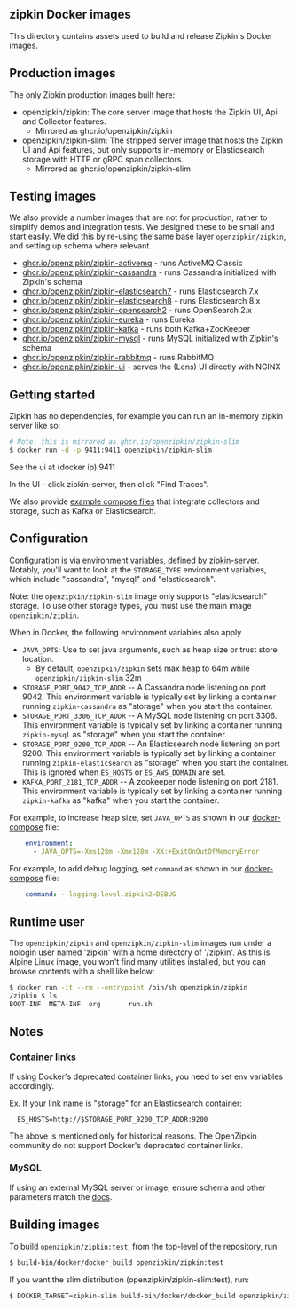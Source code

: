 ## zipkin Docker images
This directory contains assets used to build and release Zipkin's Docker images.

## Production images
The only Zipkin production images built here:
* openzipkin/zipkin: The core server image that hosts the Zipkin UI, Api and Collector features.
  * Mirrored as ghcr.io/openzipkin/zipkin
* openzipkin/zipkin-slim: The stripped server image that hosts the Zipkin UI and Api features, but only supports in-memory or Elasticsearch storage with HTTP or gRPC span collectors.
  * Mirrored as ghcr.io/openzipkin/zipkin-slim

## Testing images

We also provide a number images that are not for production, rather to simplify demos and
integration tests. We designed these to be small and start easily. We did this by re-using the same
base layer `openzipkin/zipkin`, and setting up schema where relevant.

* [ghcr.io/openzipkin/zipkin-activemq](test-images/zipkin-activemq/README.md) - runs ActiveMQ Classic
* [ghcr.io/openzipkin/zipkin-cassandra](test-images/zipkin-cassandra/README.md) - runs Cassandra initialized with Zipkin's schema
* [ghcr.io/openzipkin/zipkin-elasticsearch7](test-images/zipkin-elasticsearch7/README.md) - runs Elasticsearch 7.x
* [ghcr.io/openzipkin/zipkin-elasticsearch8](test-images/zipkin-elasticsearch8/README.md) - runs Elasticsearch 8.x
* [ghcr.io/openzipkin/zipkin-opensearch2](test-images/zipkin-opensearch2/README.md) - runs OpenSearch 2.x
* [ghcr.io/openzipkin/zipkin-eureka](test-images/zipkin-eureka/README.md) - runs Eureka
* [ghcr.io/openzipkin/zipkin-kafka](test-images/zipkin-kafka/README.md) - runs both Kafka+ZooKeeper
* [ghcr.io/openzipkin/zipkin-mysql](test-images/zipkin-mysql/README.md) - runs MySQL initialized with Zipkin's schema
* [ghcr.io/openzipkin/zipkin-rabbitmq](test-images/zipkin-rabbitmq/README.md) - runs RabbitMQ
* [ghcr.io/openzipkin/zipkin-ui](test-images/zipkin-ui/README.md) - serves the (Lens) UI directly with NGINX

## Getting started

Zipkin has no dependencies, for example you can run an in-memory zipkin server like so:

```bash
# Note: this is mirrored as ghcr.io/openzipkin/zipkin-slim
$ docker run -d -p 9411:9411 openzipkin/zipkin-slim
```

See the ui at (docker ip):9411

In the UI - click zipkin-server, then click "Find Traces".

We also provide [example compose files](examples/README.md) that integrate collectors and storage,
such as Kafka or Elasticsearch.

## Configuration
Configuration is via environment variables, defined by [zipkin-server](../zipkin-server/README.md). Notably, you'll want to look at the `STORAGE_TYPE` environment variables, which
include "cassandra", "mysql" and "elasticsearch".

Note: the `openzipkin/zipkin-slim` image only supports "elasticsearch" storage. To use other storage types, you must use the main image `openzipkin/zipkin`.

When in Docker, the following environment variables also apply

* `JAVA_OPTS`: Use to set java arguments, such as heap size or trust store location.
  * By default, `openzipkin/zipkin` sets max heap to 64m while `openzipkin/zipkin-slim` 32m
* `STORAGE_PORT_9042_TCP_ADDR` -- A Cassandra node listening on port 9042. This
  environment variable is typically set by linking a container running
  `zipkin-cassandra` as "storage" when you start the container.
* `STORAGE_PORT_3306_TCP_ADDR` -- A MySQL node listening on port 3306. This
  environment variable is typically set by linking a container running
  `zipkin-mysql` as "storage" when you start the container.
* `STORAGE_PORT_9200_TCP_ADDR` -- An Elasticsearch node listening on port 9200. This
  environment variable is typically set by linking a container running
  `zipkin-elasticsearch` as "storage" when you start the container. This is ignored
  when `ES_HOSTS` or `ES_AWS_DOMAIN` are set.
* `KAFKA_PORT_2181_TCP_ADDR` -- A zookeeper node listening on port 2181. This
  environment variable is typically set by linking a container running
  `zipkin-kafka` as "kafka" when you start the container.

For example, to increase heap size, set `JAVA_OPTS` as shown in our [docker-compose](examples/docker-compose.yml) file:
```yaml
    environment:
      - JAVA_OPTS=-Xms128m -Xmx128m -XX:+ExitOnOutOfMemoryError
```

For example, to add debug logging, set `command` as shown in our [docker-compose](examples/docker-compose.yml) file:
```yaml
    command: --logging.level.zipkin2=DEBUG
```

## Runtime user
The `openzipkin/zipkin` and `openzipkin/zipkin-slim` images run under a nologin
user named 'zipkin' with a home directory of '/zipkin'. As this is Alpine Linux
image, you won't find many utilities installed, but you can browse contents
with a shell like below:

```bash
$ docker run -it --rm --entrypoint /bin/sh openzipkin/zipkin
/zipkin $ ls
BOOT-INF  META-INF  org       run.sh
```

## Notes

### Container links
If using Docker's deprecated container links, you need to set env variables
accordingly.

Ex. If your link name is "storage" for an Elasticsearch container:
```
  ES_HOSTS=http://$STORAGE_PORT_9200_TCP_ADDR:9200
```

The above is mentioned only for historical reasons. The OpenZipkin community
do not support Docker's deprecated container links.

### MySQL
If using an external MySQL server or image, ensure schema and other parameters match the [docs](../zipkin-storage/mysql-v1/README.md#applying-the-schema).

## Building images

To build `openzipkin/zipkin:test`, from the top-level of the repository, run:
```bash
$ build-bin/docker/docker_build openzipkin/zipkin:test
```

If you want the slim distribution (openzipkin/zipkin-slim:test), run:
```bash
$ DOCKER_TARGET=zipkin-slim build-bin/docker/docker_build openzipkin/zipkin-slim:test
```
